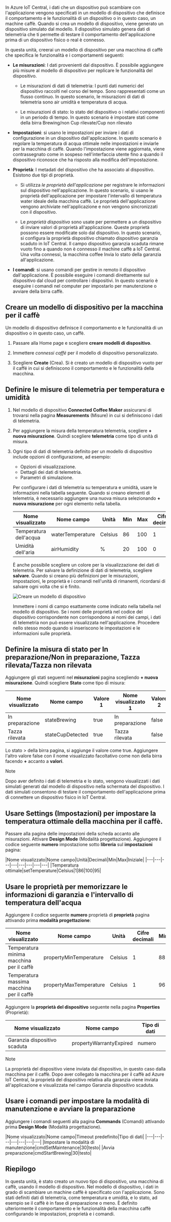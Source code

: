 In Azure IoT Central, i dati che un dispositivo può scambiare con l'applicazione vengono specificati in un modello di dispositivo che definisce il comportamento e le funzionalità di un dispositivo o in questo caso, un machine caffè. Quando si crea un modello di dispositivo, viene generato un dispositivo simulato dal modello. Il dispositivo simulato genera dati di telemetria che ti permette di testare il comportamento dell'applicazione prima di un dispositivo fisico o real è connesso. 

In questa unità, creerai un modello di dispositivo per una macchina di caffè che specifica le funzionalità e i comportamenti seguenti:
* **Le misurazioni**: I dati provenienti dal dispositivo. È possibile aggiungere più misure al modello di dispositivo per replicare le funzionalità del dispositivo.
    * Le misurazioni di dati di telemetria: I punti dati numerici del dispositivo raccolti nel corso del tempo. Sono rappresentati come un flusso continuo. In questo scenario, le misurazioni di dati di telemetria sono air umidità e temperatura di acqua. 

    * Le misurazioni di stato: lo stato del dispositivo o i relativi componenti in un periodo di tempo. In questo scenario è impostare stati come della birra Brewing/non Cup rilevate/Cup non rilevato

* **Impostazioni**: si usano le impostazioni per inviare i dati di configurazione in un dispositivo dall'applicazione. In questo scenario è regolare la temperatura di acqua ottimale nelle impostazioni e inviarle per la macchina di caffè. Quando l'impostazione viene aggiornata, viene contrassegnato come in sospeso nell'interfaccia utente fino a quando il dispositivo riconosce che ha risposto alla modifica dell'impostazione.

* **Proprietà**: I metadati del dispositivo che ha associato al dispositivo. Esistono due tipi di proprietà.
    * Si utilizza *le proprietà dell'applicazione* per registrare le informazioni sul dispositivo nell'applicazione. In questo scenario, si usano le proprietà dell'applicazione per impostare l'intervallo di temperatura water ideale della macchina caffè. Le proprietà dell'applicazione vengono archiviate nell'applicazione e non vengono sincronizzati con il dispositivo. 

    * Le *proprietà dispositivo* sono usate per permettere a un dispositivo di inviare valori di proprietà all'applicazione. Queste proprietà possono essere modificate solo dal dispositivo. In questo scenario, si configura la proprietà dispositivo chiamato dispositivo garanzia scaduto in IoT Central. Il campo dispositivo garanzia scaduta rimane vuoto fino a quando non è connesso il machine caffè a IoT Central. Una volta connessi, la macchina coffee Invia lo stato della garanzia all'applicazione. 

* **I comandi**: si usano comandi per gestire in remoto il dispositivo dall'applicazione. È possibile eseguire i comandi direttamente sul dispositivo dal cloud per controllare i dispositivi. In questo scenario è eseguire i comandi nel computer per impostarlo per manutenzione o avviare della birra caffè. 

## <a name="create-a-device-template-for-the-coffee-maker"></a>Creare un modello di dispositivo per la macchina per il caffè
Un modello di dispositivo definisce il comportamento e le funzionalità di un dispositivo o in questo caso, un caffè.

1. Passare alla Home page e scegliere **creare modelli di dispositivo**.

1. Immettere *connessi caffé* per il modello di dispositivo personalizzato. 
 
1. Scegliere **Create** (Crea). Si è creato un modello di dispositivo vuoto per il caffé in cui si definiscono il comportamento e le funzionalità della macchina. 

## <a name="define-telemetry-measurement-temperature-and-humidity"></a>Definire le misure di telemetria per temperatura e umidità
1.  Nel modello di dispositivo **Connected Coffee Maker** assicurarsi di trovarsi nella pagina **Measurements** (Misure) in cui si definiscono i dati di telemetria. 

1.  Per aggiungere la misura della temperatura telemetria, scegliere **+ nuova misurazione**. Quindi scegliere **telemetria** come tipo di unità di misura.

1.  Ogni tipo di dati di telemetria definito per un modello di dispositivo include opzioni di configurazione, ad esempio:
    * Opzioni di visualizzazione.
    * Dettagli dei dati di telemetria.
    * Parametri di simulazione.

    Per configurare i dati di telemetria su temperatura e umidità, usare le informazioni nella tabella seguente. Quando si creano elementi di telemetria, è necessario aggiungere una nuova misura selezionando **+ nuova misurazione** per ogni elemento nella tabella.
    
    |Nome visualizzato|Nome campo|Unità|Min|Max|Cifre decimali|
    |---|---|---|---|---|---|
    |Temperatura dell'acqua|waterTemperature|Celsius|86|100|1|
    |Umidità dell'aria|airHumidity|%|20|100|0|
   
    È anche possibile scegliere un colore per la visualizzazione dei dati di telemetria. Per salvare la definizione di dati di telemetria, scegliere **salvare**. Quando si creano più definizioni per le misurazioni, impostazioni, le proprietà e i comandi nell'unità di rimanenti, ricordarsi di salvare ogni volta che si è finito.  
    
    ![Creare un modello di dispositivo](../images/2-device-template-a.png)

    Immettere i nomi di campo esattamente come indicato nella tabella nel modello di dispositivo. Se i nomi delle proprietà nel codice del dispositivo corrispondente non corrispondono ai nomi dei campi, i dati di telemetria non può essere visualizzata nell'applicazione. Procedere nello stesso modo quando si inseriscono le impostazioni e le informazioni sulle proprietà. 

## <a name="define-state-measurement-for-brewingnot-brewing-cup-detectedcup-not-detected"></a>Definire la misura di stato per In preparazione/Non in preparazione, Tazza rilevata/Tazza non rilevata
Aggiungere gli stati seguenti nel **misurazioni** pagina scegliendo **+ nuova misurazione**. Quindi scegliere **Stato** come tipo di misura:
    
   |Nome visualizzato|Nome campo|Valore 1|Nome visualizzato 1|Valore 2|Nome visualizzato 2|
   |---|---|---|---|---|---|
   |In preparazione|stateBrewing|true|In preparazione|false|Non in preparazione|
   |Tazza rilevata|stateCupDetected|true|Tazza rilevata|false|Tazza non rilevata|


Lo stato > della birra pagina, si aggiunge il valore come true. Aggiungere l'altro valore false con il nome visualizzato facoltativo come non della birra facendo **+** accanto a **valori**.

> [!NOTE]
> Dopo aver definito i dati di telemetria e lo stato, vengono visualizzati i dati simulati generati dal modello di dispositivo nella schermata del dispositivo. I dati simulati consentono di testare il comportamento dell'applicazione prima di connettere un dispositivo fisico in IoT Central. 

## <a name="use-settings-to-set-the-optimal-temperature-of-the-coffee-machine"></a>Usare Settings (Impostazioni) per impostare la temperatura ottimale della macchina per il caffè.
Passare alla pagina delle impostazioni della scheda accanto alle misurazioni. Attivare **Design Mode** (Modalità progettazione). Aggiungere il codice seguente **numero** impostazione sotto **libreria** sul **impostazioni** pagina:

|Nome visualizzato|Nome campo|Unità|Decimali|Min|Max|Iniziale|
|---|---|---|---|---|---|---|---|
|Temperatura ottimale|setTemperature|Celsius|1|86|100|95|

## <a name="use-properties-to-store-warranty-info-and-water-temperature-range"></a>Usare le proprietà per memorizzare le informazioni di garanzia e l'intervallo di temperatura dell'acqua

Aggiungere il codice seguente **numero** proprietà di **proprietà** pagina attivando prima **modalità progettazione**:

|Nome visualizzato|Nome campo|Unità|Cifre decimali|Min|Max|Iniziale
|---|---|---|---|---|---|---|
|Temperatura minima macchina per il caffè|propertyMinTemperature|Celsius|1|88|92|90|
|Temperatura massima macchina per il caffè|propertyMaxTemperature|Celsius|1|96|99|98| 

Aggiungere la **proprietà del dispositivo** seguente nella pagina **Properties** (Proprietà):

   |Nome visualizzato|Nome campo|Tipo di dati|
   |---|---|---|
   |Garanzia dispositivo scaduta|propertyWarrantyExpired|numero|

> [!NOTE]
> La proprietà del dispositivo viene inviata dal dispositivo, in questo caso dalla macchina per il caffè. Dopo aver collegato la macchina per il caffè ad Azure IoT Central, la proprietà del dispositivo relativa alla garanzia viene inviata all'applicazione e visualizzata nel campo Garanzia dispositivo scaduta. 

## <a name="use-commands-to-set-maintenance-mode-and-start-brewing"></a>Usare i comandi per impostare la modalità di manutenzione e avviare la preparazione

Aggiungere i comandi seguenti alla pagina **Commands** (Comandi) attivando prima **Design Mode** (Modalità progettazione).

|Nome visualizzato|Nome campo|Timeout predefinito|Tipo di dati|
|---|---|---|---|---|---|---|
|Impostare la modalità di manutenzione|cmdSetMaintenance|30|testo| 
|Avvia preparazione|cmdStartBrewing|30|testo|

## <a name="summary"></a>Riepilogo

In questa unità, è stato creato un nuovo tipo di dispositivo, una macchina di caffè, usando il modello di dispositivo. Nel modello di dispositivo, i dati in grado di scambiare un machine caffè è specificato con l'applicazione. Sono stati definiti dati di telemetria, come temperatura e umidità, e lo stato, ad esempio se il caffè è in fase di preparazione o meno. È definito ulteriormente il comportamento e le funzionalità della macchina caffè configurando le impostazioni, proprietà e i comandi. 

